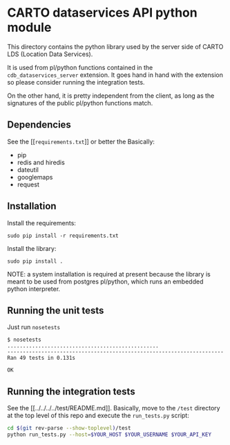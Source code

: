 # CARTO dataservices API python module

This directory contains the python library used by the server side of CARTO LDS (Location Data Services).

It is used from pl/python functions contained in the `cdb_dataservices_server` extension. It goes hand in hand with the extension so please consider running the integration tests.

On the other hand, it is pretty independent from the client, as long as the signatures of the public pl/python functions match.

## Dependencies
See the [[`requirements.txt`]] or better the Basically:
- pip
- redis and hiredis
- dateutil
- googlemaps
- request

## Installation
Install the requirements:
```shell
sudo pip install -r requirements.txt
```

Install the library:
```shell
sudo pip install .
```

NOTE: a system installation is required at present because the library is meant to be used from postgres pl/python, which runs an embedded python interpreter.


## Running the unit tests
Just run `nosetests`
```shell
$ nosetests
.................................................
----------------------------------------------------------------------
Ran 49 tests in 0.131s

OK
```

## Running the integration tests
See the [[../../../../test/README.md]]. Basically, move to the `/test` directory at the top level of this repo and execute the `run_tests.py` script:
```sh
cd $(git rev-parse --show-toplevel)/test
python run_tests.py --host=$YOUR_HOST $YOUR_USERNAME $YOUR_API_KEY
```
